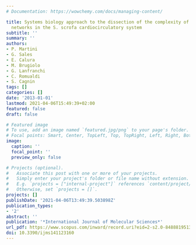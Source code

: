 ```yaml
---
# Documentation: https://wowchemy.com/docs/managing-content/

title: Systems biology approach to the dissection of the complexity of regulatory
  networks in the S. scrofa cardiocirculatory system
subtitle: ''
summary: ''
authors:
- P. Martini
- G. Sales
- E. Calura
- M. Brugiolo
- G. Lanfranchi
- C. Romualdi
- S. Cagnin
tags: []
categories: []
date: '2013-01-01'
lastmod: 2021-04-06T15:49:39+02:00
featured: false
draft: false

# Featured image
# To use, add an image named `featured.jpg/png` to your page's folder.
# Focal points: Smart, Center, TopLeft, Top, TopRight, Left, Right, BottomLeft, Bottom, BottomRight.
image:
  caption: ''
  focal_point: ''
  preview_only: false

# Projects (optional).
#   Associate this post with one or more of your projects.
#   Simply enter your project's folder or file name without extension.
#   E.g. `projects = ["internal-project"]` references `content/project/deep-learning/index.md`.
#   Otherwise, set `projects = []`.
projects: []
publishDate: '2021-04-06T13:49:39.503898Z'
publication_types:
- '2'
abstract: ''
publication: '*International Journal of Molecular Sciences*'
url_pdf: https://www.scopus.com/inward/record.uri?eid=2-s2.0-84888195135&doi=10.3390%2fijms141123160&partnerID=40&md5=288d2ee431d05f75e75777a9624d5137
doi: 10.3390/ijms141123160
---
```

